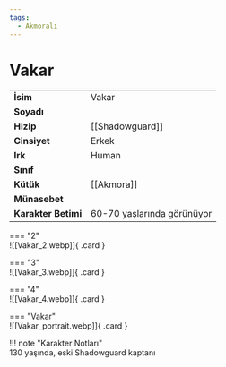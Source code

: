 ```yaml
---
tags:
  - Akmoralı
---  
```

# Vakar   
  
<div class="grid" markdown>  
  
|  |  |  
|---|---|  
| **İsim** | Vakar |  
| **Soyadı** |  |  
| **Hizip** | [[Shadowguard]] |  
| **Cinsiyet** | Erkek |  
| **Irk** | Human |  
| **Sınıf** |  |  
| **Kütük** | [[Akmora]] |  
| **Münasebet** |  |  
| **Karakter Betimi** | 60-70 yaşlarında görünüyor |  
  
  
=== "2"  
	![[Vakar_2.webp]]{ .card }  
  
=== "3"  
	![[Vakar_3.webp]]{ .card }  
  
=== "4"  
	![[Vakar_4.webp]]{ .card }  
  
=== "Vakar"  
	![[Vakar_portrait.webp]]{ .card }  
  
</div>  
  
!!! note "Karakter Notları"  
	130 yaşında, eski Shadowguard kaptanı   